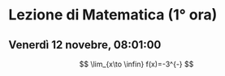 # Lezione di Matematica (1° ora)
## Venerdì 12 novebre, 08:01:00

$$
\lim_{x\to \infin} f(x)=-3^{-}
$$
<!--stackedit_data:
eyJoaXN0b3J5IjpbLTk0MTYwMjU1OF19
-->